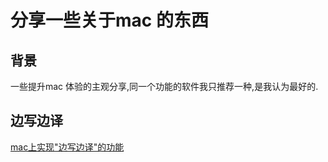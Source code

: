 # 分享一些关于mac 的东西 
## 背景
一些提升mac 体验的主观分享,同一个功能的软件我只推荐一种,是我认为最好的.

## 边写边译
[mac上实现"边写边译"的功能](mac上实现"边写边译"的功能.md)